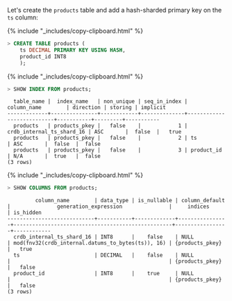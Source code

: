 Let's create the `products` table and add a hash-sharded primary key on the `ts` column:

{% include "_includes/copy-clipboard.html" %}
~~~ sql
> CREATE TABLE products (
    ts DECIMAL PRIMARY KEY USING HASH,
    product_id INT8
    );
~~~

{% include "_includes/copy-clipboard.html" %}
~~~ sql
> SHOW INDEX FROM products;
~~~

~~~
  table_name |  index_name   | non_unique | seq_in_index |        column_name        | direction | storing | implicit
-------------+---------------+------------+--------------+---------------------------+-----------+---------+-----------
  products   | products_pkey |   false    |            1 | crdb_internal_ts_shard_16 | ASC       |  false  |   true
  products   | products_pkey |   false    |            2 | ts                        | ASC       |  false  |  false
  products   | products_pkey |   false    |            3 | product_id                | N/A       |  true   |  false
(3 rows)
~~~

{% include "_includes/copy-clipboard.html" %}
~~~ sql
> SHOW COLUMNS FROM products;
~~~

~~~
         column_name        | data_type | is_nullable | column_default |               generation_expression               |     indices     | is_hidden
----------------------------+-----------+-------------+----------------+---------------------------------------------------+-----------------+------------
  crdb_internal_ts_shard_16 | INT8      |    false    | NULL           | mod(fnv32(crdb_internal.datums_to_bytes(ts)), 16) | {products_pkey} |   true
  ts                        | DECIMAL   |    false    | NULL           |                                                   | {products_pkey} |   false
  product_id                | INT8      |    true     | NULL           |                                                   | {products_pkey} |   false
(3 rows)
~~~
